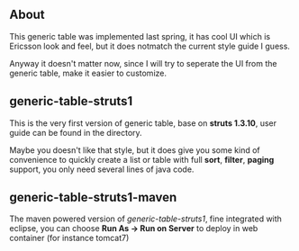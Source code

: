 ## About
This generic table was implemented last spring, it has cool UI which is Ericsson look and feel, but it does notmatch the current style guide I guess. 

Anyway it doesn't matter now, since I will try to seperate the UI from the generic table, make it easier to customize.

## generic-table-struts1
This is the very first version of generic table, base on **struts 1.3.10**, user guide can be found in the directory.

Maybe you doesn't like that style, but it does give you some kind of convenience to quickly create a list or table with full **sort**, **filter**, **paging** support, you only need several lines of java code.


## generic-table-struts1-maven
The maven powered version of *generic-table-struts1*, fine integrated with eclipse, you can choose **Run As -> Run on Server** to deploy in web container (for instance tomcat7)